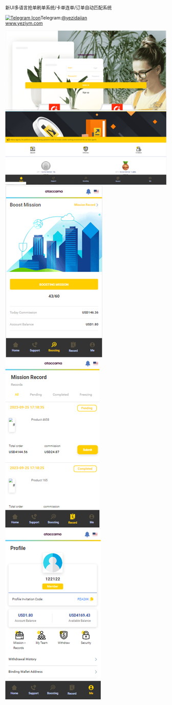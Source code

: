 新UI多语言抢单刷单系统/卡单连单/订单自动匹配系统<p dir="auto"><a target="_blank" rel="noopener noreferrer nofollow" href="https://camo.githubusercontent.com/d614d90677fbc2e34c7c62ebc68c82379d87a57c4beaf05af65fec7ba6b72e36/68747470733a2f2f63646e2d69636f6e732d706e672e666c617469636f6e2e636f6d2f3531322f323131312f323131313634362e706e67"><img src="https://camo.githubusercontent.com/d614d90677fbc2e34c7c62ebc68c82379d87a57c4beaf05af65fec7ba6b72e36/68747470733a2f2f63646e2d69636f6e732d706e672e666c617469636f6e2e636f6d2f3531322f323131312f323131313634362e706e67" alt="Telegram Icon" style="width: 16px; max-width: 100%;" data-canonical-src="https://cdn-icons-png.flaticon.com/512/2111/2111646.png"></a>Telegram:<a href="https://t.me/yezidajian" rel="nofollow">@yezidajian</a><br><a href="https://www.yeziym.com/">www.yeziym.com</a></p><img src="https://github.com/yeziym/xinUIduoyuyan_WB/blob/main/DSuXb.png"><img src="https://github.com/yeziym/xinUIduoyuyan_WB/blob/main/OLWUj.png"><img src="https://github.com/yeziym/xinUIduoyuyan_WB/blob/main/hSd81.png"><img src="https://github.com/yeziym/xinUIduoyuyan_WB/blob/main/XFOcr.png"><img src="https://github.com/yeziym/xinUIduoyuyan_WB/blob/main/t42D9.png">